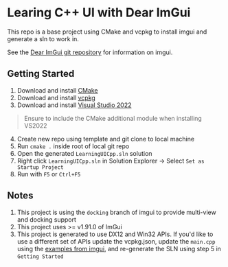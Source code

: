 # Learing C++ UI with Dear ImGui

This repo is a base project using CMake and vcpkg to install imgui and generate a sln to work in.

See the [Dear ImGui git repository](https://github.com/ocornut/imgui) for information on imgui.

## Getting Started

1. Download and install [CMake](https://cmake.org/) 
2. Download and install [vcpkg](https://learn.microsoft.com/en-us/vcpkg/get_started/get-started?pivots=shell-cmd#1---set-up-vcpkg)
3. Download and install [Visual Studio 2022](https://visualstudio.microsoft.com/vs/)
  > Ensure to include the CMake additional module when installing VS2022
4. Create new repo using template and git clone to local machine
5. Run `cmake .` inside root of local git repo
6. Open the generated `LearningUICpp.sln` solution
7. Right click `LearningUICpp.sln` in Solution Explorer -> Select `Set as Startup Project`
8. Run with `F5` or `Ctrl+F5`

## Notes
1. This project is using the `docking` branch of imgui to provide multi-view and docking support
2. This project uses >= v1.91.0 of ImGui
3. This project is generated to use DX12 and Win32 APIs. If you'd like to use a different set of APIs update the vcpkg.json, update the `main.cpp` using the [examples from imgui](https://github.com/ocornut/imgui/tree/docking/examples), and re-generate the SLN using step 5 in `Getting Started`


